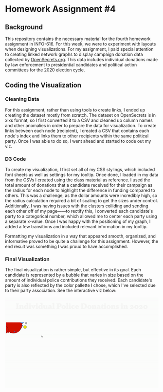 # Homework Assignment #4

## Background

This repository contains the necessary material for the fourth homework assignment in INFO-616. For this week, we were to experiment with layouts when designing visualizations. For my assignment, I paid special attention to creating linked network graphs to display campaign donation data collected by [OpenSecrets.org](https://docs.google.com/spreadsheets/d/1gJBJyd_Imn-kcNQbH08e5yjvPoLgxR-w4qKd_6hUGcM/edit?usp=sharing). This data includes individual donations made by law enforcement to presidential candidates and political action committees for the 2020 election cycle. 

## Coding the Visualization

### Cleaning Data

For this assignment, rather than using tools to create links, I ended up creating the dataset mostly from scratch. The dataset on OpenSecrets is in xlxs format, so I first converted it to a CSV and cleaned up column names and other anomalies in order to prepare the data for visualization. To create links between each node (recipient), I created a CSV that contains each node's index and links them to other recipients within the same political party. Once I was able to do so, I went ahead and started to code out my viz. 

### D3 Code

To create my visualization, I first set all of my CSS stylings, which included font sheets as well as settings for my tooltip. Once done, I loaded in my data from the CSVs I created using the class material as reference. I used the total amount of donations that a candidate received for their campaign as the radius for each node to highlight the difference in funding compared to others. This was a challenge, as the dollar amounts were incredibly high, so the radius calculation required a bit of scaling to get the sizes under control. Additionally, I was having issues with the clusters colliding and sending each other off of my page——to rectify this, I converted each candidate's party to a categorical number, which allowed me to center each party using a separate x-value. Once I was happy with the positioning of my graph, I added a few transitions and included relevant information in my tooltip.

Formatting my visualization in a way that appeared smooth, organized, and informative proved to be quite a challenge for this assignment. However, the end result was something I was proud to have accomplished.

### Final Visualization

The final visualization is rather simple, but effective in its goal. Each candidate is represented by a bubble that varies in size based on the amount of individual police contributions they received. Each candidate's party is also reflected by the color pallette I chose, which I've selected due to their party association. See the interactive viz below:

![Final Viz](/Week_10_HW/vizgif.gif/ "Final Visualization")


